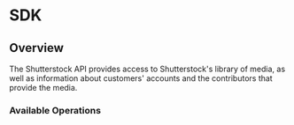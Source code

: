 # SDK

## Overview

The Shutterstock API provides access to Shutterstock's library of media, as well as information about customers' accounts and the contributors that provide the media.

### Available Operations

